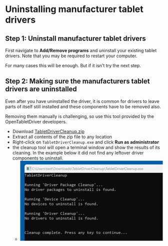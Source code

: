 # Uninstalling manufacturer tablet drivers

## Step 1: Uninstall manufacturer tablet drivers

First navigate to **Add/Remove programs** and uninstall your existing tablet drivers. Note that you may be required to restart your computer.

For many cases this will be enough. But if it isn't try the next step.

## Step 2: Making sure the manufacturers tablet drivers are uninstalled

Even after you have uninstalled the driver, it is common for drivers to leave parts of itself still installed and these components have to be removed also.

Removing them manually is challenging, so use this tool provided by the OpenTabletDriver developers.

* Download [TabletDriverCleanup.zip](https://github.com/X9VoiD/WinUSBCleanup/releases/latest)&#x20;
* Extract all contents of the zip file to any location
* Right-click on `TabletDriverCleanup.exe` and click **Run as administrator**&#x20;
* the cleanup tool will open a terminal window and show the results of its cleaning. In the example below it did not find any leftover driver components to uninstall.
  * ![](<../../.gitbook/assets/Screenshot 2023-03-01 125517.png>)

##



###
